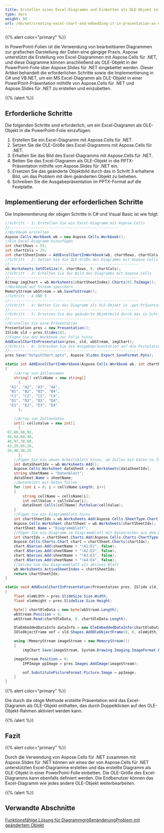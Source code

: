 ```yaml
---
title: Erstellen eines Excel-Diagramms und Einbetten als OLE-Objekt in eine Präsentation
type: docs
weight: 50
url: /de/net/creating-excel-chart-and-embedding-it-in-presentation-as-ole-object/
---
```


{{% alert color="primary" %}} 

In PowerPoint-Folien ist die Verwendung von bearbeitbaren Diagrammen zur grafischen Darstellung der Daten eine gängige Praxis. Aspose unterstützt die Erstellung von Excel-Diagrammen mit Aspose.Cells für .NET, und diese Diagramme können anschließend als OLE-Objekt in der PowerPoint-Folie über Aspose.Slides für .NET eingebettet werden. Dieser Artikel behandelt die erforderlichen Schritte sowie die Implementierung in C# und VB.NET, um ein MS Excel-Diagramm als OLE-Objekt in einer PowerPoint-Präsentation mithilfe von Aspose.Cells für .NET und Aspose.Slides für .NET zu erstellen und einzubetten.

{{% /alert %}} 
## **Erforderliche Schritte**
Die folgenden Schritte sind erforderlich, um ein Excel-Diagramm als OLE-Objekt in die PowerPoint-Folie einzufügen:

1. Erstellen Sie ein Excel-Diagramm mit Aspose.Cells für .NET.
2. Setzen Sie die OLE-Größe des Excel-Diagramms mit Aspose.Cells für .NET.
3. Erhalten Sie das Bild des Excel-Diagramms mit Aspose.Cells für .NET.
4. Betten Sie das Excel-Diagramm als OLE-Objekt in die PPTX-Präsentation mithilfe von Aspose.Slides für .NET ein.
5. Ersetzen Sie das geänderte Objektbild durch das in Schritt 3 erhaltene Bild, um das Problem mit dem geänderten Objekt zu beheben.
6. Schreiben Sie die Ausgabepräsentation im PPTX-Format auf die Festplatte.

## **Implementierung der erforderlichen Schritte**
Die Implementierung der obigen Schritte in C# und Visual Basic ist wie folgt:

```c#
//Schritt - 1: Erstellen Sie ein Excel-Diagramm mit Aspose.Cells
//--------------------------------------------------
//Workbook erstellen
Aspose.Cells.Workbook wb = new Aspose.Cells.Workbook();
//Ein Excel-Diagramm hinzufügen
int chartRows = 55;
int chartCols = 25;
int chartSheetIndex = AddExcelChartInWorkbook(wb, chartRows, chartCols);
//Schritt - 2: Setzen Sie die OLE-Größe des Diagramms mit Aspose.Cells
//-----------------------------------------------------------
wb.Worksheets.SetOleSize(0, chartRows, 0, chartCols);
//Schritt - 3: Erhalten Sie das Bild des Diagramms mit Aspose.Cells
//-----------------------------------------------------------
Bitmap imgChart = wb.Worksheets[chartSheetIndex].Charts[0].ToImage();
//Workbook auf Stream speichern
MemoryStream wbStream = wb.SaveToStream();
//Schritt - 4 UND 5
//-----------------------------------------------------------
//Schritt - 4: Betten Sie das Diagramm als OLE-Objekt in .ppt-Präsentation mit Aspose.Slides ein
//-----------------------------------------------------------
//Schritt - 5: Ersetzen Sie das geänderte Objektbild durch das in Schritt 3 erhaltene Bild, um das Problem mit dem geänderten Objekt zu beheben
//-----------------------------------------------------------
//Erstellen Sie eine Präsentation
Presentation pres = new Presentation();
ISlide sld = pres.Slides[0];
//Fügen Sie das Workbook zur Folie hinzu
AddExcelChartInPresentation(pres, sld, wbStream, imgChart);
//Schritt - 6: Schreiben Sie die Ausgabepräsentation auf die Festplatte
//-----------------------------------------------------------
pres.Save("OutputChart.pptx", Aspose.Slides.Export.SaveFormat.Pptx);
```

```c#
static int AddExcelChartInWorkbook(Aspose.Cells.Workbook wb, int chartRows, int chartCols)
{
    //Array von Zellennamen
    string[] cellsName = new string[]
      {
  "A1", "A2", "A3", "A4",
  "B1", "B2", "B3", "B4",
  "C1", "C2", "C3", "C4",
  "D1", "D2", "D3", "D4",
  "E1", "E2", "E3", "E4"
      };

    //Array von Zellendaten
    int[] cellsValue = new int[]
      {
 67,86,68,91,
 44,64,89,48,
 46,97,78,60,
 43,29,69,26,
 24,40,38,25
      };
    //Fügen Sie ein neues Arbeitsblatt hinzu, um Zellen mit Daten zu füllen
    int dataSheetIdx = wb.Worksheets.Add();
    Aspose.Cells.Worksheet dataSheet = wb.Worksheets[dataSheetIdx];
    string sheetName = "Datenblatt";
    dataSheet.Name = sheetName;
    //Datenblatt mit Daten füllen
    for (int i = 0; i < cellsName.Length; i++)
    {
        string cellName = cellsName[i];
        int cellValue = cellsValue[i];
        dataSheet.Cells[cellName].PutValue(cellValue);
    }
    //Fügen Sie ein Diagrammblatt hinzu
    int chartSheetIdx = wb.Worksheets.Add(Aspose.Cells.SheetType.Chart);
    Aspose.Cells.Worksheet chartSheet = wb.Worksheets[chartSheetIdx];
    chartSheet.Name = "Diagrammblatt";
    //Fügen Sie ein Diagramm im Diagrammblatt mit Datenreihen aus dem Datenblatt hinzu
    int chartIdx = chartSheet.Charts.Add(Aspose.Cells.Charts.ChartType.Column, 0, chartRows, 0, chartCols);
    Aspose.Cells.Charts.Chart chart = chartSheet.Charts[chartIdx];
    chart.NSeries.Add(sheetName + "!A1:E1", false);
    chart.NSeries.Add(sheetName + "!A2:E2", false);
    chart.NSeries.Add(sheetName + "!A3:E3", false);
    chart.NSeries.Add(sheetName + "!A4:E4", false);
    //Setzen Sie das Diagrammblatt als aktives Blatt
    wb.Worksheets.ActiveSheetIndex = chartSheetIdx;
    return chartSheetIdx;
}
```

```c#
static void AddExcelChartInPresentation(Presentation pres, ISlide sld, Stream wbStream, Bitmap imgChart)
{
    float oleWidth = pres.SlideSize.Size.Width;
    float oleHeight = pres.SlideSize.Size.Height;

    byte[] chartOleData = new byte[wbStream.Length];
    wbStream.Position = 0;
    wbStream.Read(chartOleData, 0, chartOleData.Length);

    OleEmbeddedDataInfo dataInfo = new OleEmbeddedDataInfo(chartOleData, "xls");
    IOleObjectFrame oof = sld.Shapes.AddOleObjectFrame(0, 0, oleWidth, oleHeight, dataInfo);

    using (MemoryStream imageStream = new MemoryStream())
    {
        imgChart.Save(imageStream, System.Drawing.Imaging.ImageFormat.Png);

	imageStream.Position = 0;
        IPPImage ppImage = pres.Images.AddImage(imageStream);

        oof.SubstitutePictureFormat.Picture.Image = ppImage;
    }
}
```

{{% alert color="primary" %}} 

Die durch die obige Methode erstellte Präsentation wird das Excel-Diagramm als OLE-Objekt enthalten, das durch Doppelklicken auf den OLE-Objekt-Rahmen aktiviert werden kann.

{{% /alert %}} 
## **Fazit**
{{% alert color="primary" %}} 

Durch die Verwendung von Aspose.Cells für .NET zusammen mit Aspose.Slides für .NET können wir eines der von Aspose.Cells für .NET unterstützten Excel-Diagramme erstellen und das erstellte Diagramm als OLE-Objekt in einer PowerPoint-Folie einbetten. Die OLE-Größe des Excel-Diagramms kann ebenfalls definiert werden. Die Endbenutzer können das Excel-Diagramm wie jedes andere OLE-Objekt weiterbearbeiten.

{{% /alert %}} 
## **Verwandte Abschnitte**
[Funktionsfähige Lösung für Diagrammgrößenänderung](/slides/de/net/working-solution-for-chart-resizing-in-pptx/)[Problem mit geändertem Objekt](/slides/de/net/updating-ole-objects-automatically-using-ms-powerpoint-add-in/)